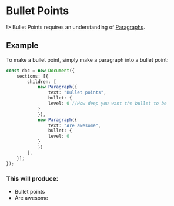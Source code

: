 # Bullet Points

!> Bullet Points requires an understanding of [Paragraphs](usage/paragraph.md).
## Example

To make a bullet point, simply make a paragraph into a bullet point:

```ts
const doc = new Document({
    sections: [{
        children: [
            new Paragraph({
                text: "Bullet points",
                bullet: {
                level: 0 //How deep you want the bullet to be
            }
            }),
            new Paragraph({
                text: "Are awesome",
                bullet: {
                level: 0
            }
            })
        ],
    }];
});
```

### This will produce:

-   Bullet points
-   Are awesome
